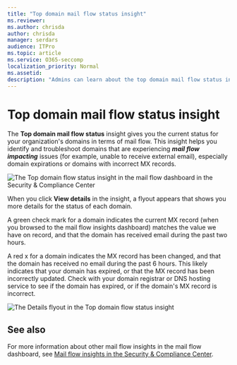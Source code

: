 ```yaml
---
title: "Top domain mail flow status insight"
ms.reviewer: 
ms.author: chrisda
author: chrisda
manager: serdars
audience: ITPro
ms.topic: article
ms.service: O365-seccomp
localization_priority: Normal
ms.assetid: 
description: "Admins can learn about the top domain mail flow status insight in the mail flow dashboard in the Security & Compliance Center."
---
```


# Top domain mail flow status insight

The **Top domain mail flow status** insight gives you the current status for your organization's domains in terms of mail flow. This insight helps you identify and troubleshoot domains that are experiencing ***mail flow impacting*** issues (for example, unable to receive external email), especially domain expirations or domains with incorrect MX records.

![The Top domain flow status insight in the mail flow dashboard in the Security & Compliance Center](media/domain-mail-flow-status-selected.png)

When you click **View details** in the insight, a flyout appears that shows you more details for the status of each domain.

A green check mark for a domain indicates the current MX record (when you browsed to the mail flow insights dashboard) matches the value we have on record, and that the domain has received email during the past two hours.

A red x for a domain indicates the MX record has been changed, and that the domain has received no email during the past 6 hours. This likely indicates that your domain has expired, or that the MX record has been incorrectly updated. Check with your domain registrar or DNS hosting service to see if the domain has expired, or if the domain's MX record is incorrect.

![The Details flyout in the Top domain flow status insight](media/domain-mail-flow-status-flyout.png)

## See also

For more information about other mail flow insights in the mail flow dashboard, see [Mail flow insights in the Security & Compliance Center](mail-flow-insights-v2.md).
